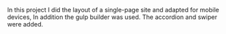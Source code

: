 In this project I did the layout of a single-page site and adapted for mobile devices, 
In addition the gulp builder was used. 
The accordion and swiper were added. 
